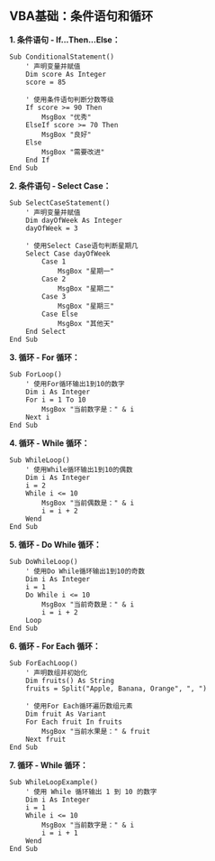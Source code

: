 ## VBA基础：条件语句和循环



**1. 条件语句 - If...Then...Else：**

```vba
Sub ConditionalStatement()
    ' 声明变量并赋值
    Dim score As Integer
    score = 85
    
    ' 使用条件语句判断分数等级
    If score >= 90 Then
        MsgBox "优秀"
    ElseIf score >= 70 Then
        MsgBox "良好"
    Else
        MsgBox "需要改进"
    End If
End Sub
```

**2. 条件语句 - Select Case：**

```vba
Sub SelectCaseStatement()
    ' 声明变量并赋值
    Dim dayOfWeek As Integer
    dayOfWeek = 3
    
    ' 使用Select Case语句判断星期几
    Select Case dayOfWeek
        Case 1
            MsgBox "星期一"
        Case 2
            MsgBox "星期二"
        Case 3
            MsgBox "星期三"
        Case Else
            MsgBox "其他天"
    End Select
End Sub
```

**3. 循环 - For 循环：**

```vba
Sub ForLoop()
    ' 使用For循环输出1到10的数字
    Dim i As Integer
    For i = 1 To 10
        MsgBox "当前数字是：" & i
    Next i
End Sub
```

**4. 循环 - While 循环：**

```vba
Sub WhileLoop()
    ' 使用While循环输出1到10的偶数
    Dim i As Integer
    i = 2
    While i <= 10
        MsgBox "当前偶数是：" & i
        i = i + 2
    Wend
End Sub
```

**5. 循环 - Do While 循环：**

```vba
Sub DoWhileLoop()
    ' 使用Do While循环输出1到10的奇数
    Dim i As Integer
    i = 1
    Do While i <= 10
        MsgBox "当前奇数是：" & i
        i = i + 2
    Loop
End Sub
```

**6. 循环 - For Each 循环：**

```vba
Sub ForEachLoop()
    ' 声明数组并初始化
    Dim fruits() As String
    fruits = Split("Apple, Banana, Orange", ", ")
    
    ' 使用For Each循环遍历数组元素
    Dim fruit As Variant
    For Each fruit In fruits
        MsgBox "当前水果是：" & fruit
    Next fruit
End Sub
```

**7. 循环 - While 循环：**

```vba
Sub WhileLoopExample()
    ' 使用 While 循环输出 1 到 10 的数字
    Dim i As Integer
    i = 1
    While i <= 10
        MsgBox "当前数字是：" & i
        i = i + 1
    Wend
End Sub
```

